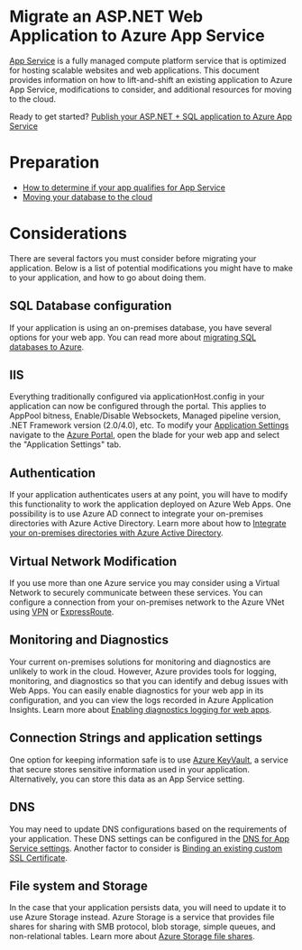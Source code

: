 

# Migrate an ASP.NET Web Application to Azure App Service

[App Service](https://docs.microsoft.com/azure/app-service/app-service-web-overview#why-use-web-apps) is a fully managed compute platform service that is optimized for hosting scalable websites and web applications. This document provides information on how to lift-and-shift an existing application to Azure App Service, modifications to consider, and additional resources for moving to the cloud.

Ready to get started? [Publish your ASP.NET + SQL application to Azure App Service](https://go.microsoft.com/fwlink/?linkid=863214)

# Preparation   
* [How to determine if your app qualifies for App Service](https://azure.microsoft.com/downloads/migration-assistant/)
* [Moving your database to the cloud](https://go.microsoft.com/fwlink/?linkid=863217)

# Considerations
There are several factors you must consider before migrating your application. Below is a list of potential modifications you might have to make to your application, and how to go about doing them.

## SQL Database configuration
If your application is using an on-premises database, you have several options for your web app. You can read more about [migrating SQL databases to Azure](https://go.microsoft.com/fwlink/?linkid=863217).

## IIS
Everything traditionally configured via applicationHost.config in your application can now be configured through the portal. This applies to AppPool bitness, Enable/Disable Websockets, Managed pipeline version, .NET Framework version (2.0/4.0), etc. To modify your [Application Settings](https://docs.microsoft.com/en-us/azure/app-service/web-sites-configure) navigate to the [Azure Portal](https://portal.azure.com), open the blade for your web app and select the "Application Settings" tab.

## Authentication
If your application authenticates users at any point, you will have to modify this functionality to work the application deployed on Azure Web Apps. One possibility is to use Azure AD connect to integrate your on-premises directories with Azure Active Directory. Learn more about how to [Integrate your on-premises directories with Azure Active Directory](https://docs.microsoft.com/azure/active-directory/connect/active-directory-aadconnect).

## Virtual Network Modification
If you use more than one Azure service you may consider using a Virtual Network to securely communicate between these services. You can configure a connection from your on-premises network to the Azure VNet using [VPN](https://docs.microsoft.com/azure/vpn-gateway/vpn-gateway-howto-site-to-site-resource-manager-portal?toc=%2fazure%2fvirtual-network%2ftoc.json) or [ExpressRoute](https://docs.microsoft.com/azure/expressroute/expressroute-howto-linkvnet-portal-resource-manager?toc=%2fazure%2fvirtual-network%2ftoc.json).

## Monitoring and Diagnostics
Your current on-premises solutions for monitoring and diagnostics are unlikely to work in the cloud. However, Azure provides tools for logging, monitoring, and diagnostics so that you can identify and debug issues with Web Apps. You can easily enable diagnostics for your web app in its configuration, and you can view the logs recorded in Azure Application Insights. Learn more about [Enabling diagnostics logging for web apps](https://docs.microsoft.com/azure/app-service/web-sites-enable-diagnostic-log).

## Connection Strings and application settings
One option for keeping information safe is to use [Azure KeyVault](https://docs.microsoft.com/azure/key-vault/), a service that secure stores sensitive information used in your application. Alternatively, you can store this data as an App Service setting.

## DNS
You may need to update DNS configurations based on the requirements of your application. These DNS settings can be configured in the [DNS for App Service settings](https://docs.microsoft.com/azure/app-service/app-service-web-tutorial-custom-domain). Another factor to consider is [Binding an existing custom SSL Certificate](https://docs.microsoft.com/en-us/azure/app-service/app-service-web-tutorial-custom-ssl).

## File system and Storage
In the case that your application persists data, you will need to update it to use Azure Storage instead. Azure Storage is a service that provides file shares for sharing with SMB protocol, blob storage, simple queues, and non-relational tables. Learn more about [Azure Storage file shares](https://docs.microsoft.com/azure/storage/files/storage-files-introduction).
